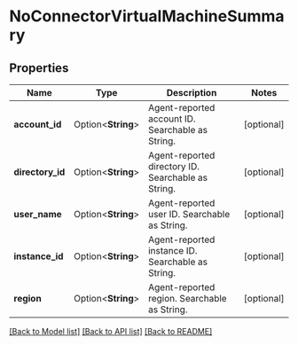 # NoConnectorVirtualMachineSummary

## Properties

Name | Type | Description | Notes
------------ | ------------- | ------------- | -------------
**account_id** | Option<**String**> | Agent-reported account ID. Searchable as String. | [optional]
**directory_id** | Option<**String**> | Agent-reported directory ID. Searchable as String. | [optional]
**user_name** | Option<**String**> | Agent-reported user ID. Searchable as String. | [optional]
**instance_id** | Option<**String**> | Agent-reported instance ID. Searchable as String. | [optional]
**region** | Option<**String**> | Agent-reported region. Searchable as String. | [optional]

[[Back to Model list]](../README.md#documentation-for-models) [[Back to API list]](../README.md#documentation-for-api-endpoints) [[Back to README]](../README.md)


